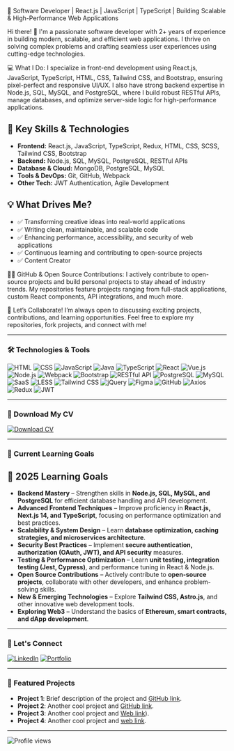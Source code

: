 🚀 Software Developer | React.js | JavaScript | TypeScript | Building Scalable & High-Performance Web Applications

Hi there! 👋 I'm a passionate software developer with 2+ years of experience in building modern, scalable, and efficient web applications. I thrive on solving complex problems and crafting seamless user experiences using cutting-edge technologies.

💻 What I Do:
I specialize in front-end development using React.js, JavaScript, TypeScript, HTML, CSS, Tailwind CSS, and Bootstrap, ensuring pixel-perfect and responsive UI/UX. I also have strong backend expertise in Node.js, SQL, MySQL, and PostgreSQL, where I build robust RESTful APIs, manage databases, and optimize server-side logic for high-performance applications.

## 🔹 Key Skills & Technologies  

- **Frontend:** React.js, JavaScript, TypeScript, Redux, HTML, CSS, SCSS, Tailwind CSS, Bootstrap  
- **Backend:** Node.js, SQL, MySQL, PostgreSQL, RESTful APIs  
- **Database & Cloud:** MongoDB, PostgreSQL, MySQL  
- **Tools & DevOps:** Git, GitHub, Webpack  
- **Other Tech:** JWT Authentication, Agile Development  

## 💡 What Drives Me?  

- ✅ Transforming creative ideas into real-world applications  
- ✅ Writing clean, maintainable, and scalable code  
- ✅ Enhancing performance, accessibility, and security of web applications  
- ✅ Continuous learning and contributing to open-source projects  
- ✅ Content Creator

👨‍💻 GitHub & Open Source Contributions:
I actively contribute to open-source projects and build personal projects to stay ahead of industry trends. My repositories feature projects ranging from full-stack applications, custom React components, API integrations, and much more.

🚀 Let’s Collaborate!
I’m always open to discussing exciting projects, contributions, and learning opportunities. Feel free to explore my repositories, fork projects, and connect with me!

---

### 🛠️ Technologies & Tools
![HTML](https://img.shields.io/badge/-HTML5-E34F26?logo=html5&logoColor=white&style=flat-square) 
![CSS](https://img.shields.io/badge/-CSS3-1572B6?logo=css3&logoColor=white&style=flat-square) 
![JavaScript](https://img.shields.io/badge/-JavaScript-F7DF1E?logo=javascript&logoColor=black&style=flat-square) 
![Java](https://img.shields.io/badge/-Java-007396?style=flat-square&logo=java&logoColor=white)
![TypeScript](https://img.shields.io/badge/-TypeScript-007ACC?logo=typescript&logoColor=white&style=flat-square) 
![React](https://img.shields.io/badge/-React-61DAFB?logo=react&logoColor=black&style=flat-square) 
![Vue.js](https://img.shields.io/badge/-Vue.js-4FC08D?logo=vue.js&logoColor=white&style=flat-square) 
![Node.js](https://img.shields.io/badge/-Node.js-339933?logo=node.js&logoColor=white&style=flat-square) 
![Webpack](https://img.shields.io/badge/-Webpack-8DD6F9?logo=webpack&logoColor=black&style=flat-square) 
![Bootstrap](https://img.shields.io/badge/-Bootstrap-7952B3?logo=bootstrap&logoColor=white&style=flat-square) 
![RESTful API](https://img.shields.io/badge/-RESTful_API-000000?style=flat-square&logoColor=white)
![PostgreSQL](https://img.shields.io/badge/-PostgreSQL-316192?style=flat-square&logo=postgresql&logoColor=white)
![MySQL](https://img.shields.io/badge/-MySQL-00000F?style=flat-square&logo=mysql&logoColor=white)
![SaaS](https://img.shields.io/badge/-SaaS-4E8EF7?style=flat-square&logo=sass&logoColor=white)
![LESS](https://img.shields.io/badge/-LESS-1D365D?style=flat-square&logo=less&logoColor=white)
![Tailwind CSS](https://img.shields.io/badge/-Tailwind_CSS-38B2AC?style=flat-square&logo=tailwind-css&logoColor=white)
![jQuery](https://img.shields.io/badge/-jQuery-0769AD?style=flat-square&logo=jquery&logoColor=white)
![Figma](https://img.shields.io/badge/-Figma-F24E1E?style=flat-square&logo=figma&logoColor=white)
![GitHub](https://img.shields.io/badge/-GitHub-181717?style=flat-square&logo=github&logoColor=white)
![Axios](https://img.shields.io/badge/-Axios-5A29E4?style=flat-square&logo=axios&logoColor=white)
![Redux](https://img.shields.io/badge/-Redux-764ABC?style=flat-square&logo=redux&logoColor=white)
![JWT](https://img.shields.io/badge/-JWT-000000?style=flat-square&logo=jsonwebtokens&logoColor=white)


---
### 📄 Download My CV
[![Download CV](https://img.shields.io/badge/-Download_CV-0A66C2?logo=download&logoColor=white&style=flat-square)](https://drive.google.com/file/d/1yrayeUBrS7WHuwb4Ji2exbOLjdrvTwCh/view?usp=drive_link)


---

### 🌱 Current Learning Goals
## 🚀 2025 Learning Goals  

- **Backend Mastery** – Strengthen skills in **Node.js, SQL, MySQL, and PostgreSQL** for efficient database handling and API development.  
- **Advanced Frontend Techniques** – Improve proficiency in **React.js, Next.js 14, and TypeScript**, focusing on performance optimization and best practices.  
- **Scalability & System Design** – Learn **database optimization, caching strategies, and microservices architecture**.  
- **Security Best Practices** – Implement **secure authentication, authorization (OAuth, JWT), and API security** measures.  
- **Testing & Performance Optimization** – Learn **unit testing, integration testing (Jest, Cypress)**, and performance tuning in React & Node.js.  
- **Open Source Contributions** – Actively contribute to **open-source projects**, collaborate with other developers, and enhance problem-solving skills.  
- **New & Emerging Technologies** – Explore **Tailwind CSS, Astro.js**, and other innovative web development tools.  
- **Exploring Web3** – Understand the basics of **Ethereum, smart contracts, and dApp development**.  

---

### 🔗 Let's Connect
[![LinkedIn](https://img.shields.io/badge/-LinkedIn-0A66C2?logo=linkedin&logoColor=white&style=flat-square)](www.linkedin.com/in/mohammed-ali-khan-24b81a278)
[![Portfolio](https://img.shields.io/badge/-Portfolio-000000?style=flat-square)](https://saqeebalimk.github.io/Mohammed-Portfolio/)



---

### 🧰 Featured Projects
- **Project 1**: Brief description of the project and [GitHub link](https://github.com/saqeebalimk/Interactive-Boxes.git).
- **Project 2**: Another cool project and [GitHub link](https://github.com/saqeebalimk/contact-management-app-saqeeb.git).
- **Project 3**: Another cool project and [Web link](https://www.mentorsity.com/)).
- **Project 4**: Another cool project and [web link](https://ottplatform.mobirisesite.com/).
---

![Profile views](https://komarev.com/ghpvc/?username=yourusername&color=brightgreen)
